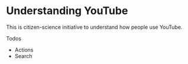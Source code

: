 # Understanding YouTube

This is citizen-science initiative to understand how people use YouTube.

Todos
- Actions
- Search